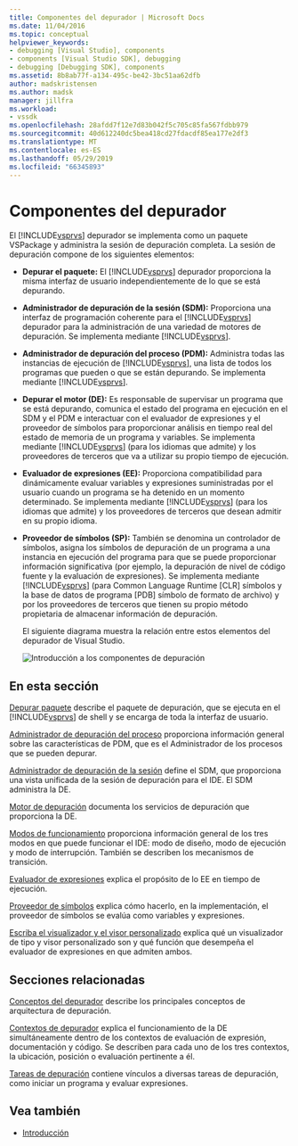 ```yaml
---
title: Componentes del depurador | Microsoft Docs
ms.date: 11/04/2016
ms.topic: conceptual
helpviewer_keywords:
- debugging [Visual Studio], components
- components [Visual Studio SDK], debugging
- debugging [Debugging SDK], components
ms.assetid: 8b8ab77f-a134-495c-be42-3bc51aa62dfb
author: madskristensen
ms.author: madsk
manager: jillfra
ms.workload:
- vssdk
ms.openlocfilehash: 28afdd7f12e7d83b042f5c705c85fa567fdbb979
ms.sourcegitcommit: 40d612240dc5bea418cd27fdacdf85ea177e2df3
ms.translationtype: MT
ms.contentlocale: es-ES
ms.lasthandoff: 05/29/2019
ms.locfileid: "66345893"
---
```

# <a name="debugger-components"></a>Componentes del depurador
El [!INCLUDE[vsprvs](../../code-quality/includes/vsprvs_md.md)] depurador se implementa como un paquete VSPackage y administra la sesión de depuración completa. La sesión de depuración compone de los siguientes elementos:

- **Depurar el paquete:** El [!INCLUDE[vsprvs](../../code-quality/includes/vsprvs_md.md)] depurador proporciona la misma interfaz de usuario independientemente de lo que se está depurando.

- **Administrador de depuración de la sesión (SDM):** Proporciona una interfaz de programación coherente para el [!INCLUDE[vsprvs](../../code-quality/includes/vsprvs_md.md)] depurador para la administración de una variedad de motores de depuración. Se implementa mediante [!INCLUDE[vsprvs](../../code-quality/includes/vsprvs_md.md)].

- **Administrador de depuración del proceso (PDM):** Administra todas las instancias de ejecución de [!INCLUDE[vsprvs](../../code-quality/includes/vsprvs_md.md)], una lista de todos los programas que pueden o que se están depurando. Se implementa mediante [!INCLUDE[vsprvs](../../code-quality/includes/vsprvs_md.md)].

- **Depurar el motor (DE):** Es responsable de supervisar un programa que se está depurando, comunica el estado del programa en ejecución en el SDM y el PDM e interactuar con el evaluador de expresiones y el proveedor de símbolos para proporcionar análisis en tiempo real del estado de memoria de un programa y variables. Se implementa mediante [!INCLUDE[vsprvs](../../code-quality/includes/vsprvs_md.md)] (para los idiomas que admite) y los proveedores de terceros que va a utilizar su propio tiempo de ejecución.

- **Evaluador de expresiones (EE):** Proporciona compatibilidad para dinámicamente evaluar variables y expresiones suministradas por el usuario cuando un programa se ha detenido en un momento determinado. Se implementa mediante [!INCLUDE[vsprvs](../../code-quality/includes/vsprvs_md.md)] (para los idiomas que admite) y los proveedores de terceros que desean admitir en su propio idioma.

- **Proveedor de símbolos (SP):** También se denomina un controlador de símbolos, asigna los símbolos de depuración de un programa a una instancia en ejecución del programa para que se puede proporcionar información significativa (por ejemplo, la depuración de nivel de código fuente y la evaluación de expresiones). Se implementa mediante [!INCLUDE[vsprvs](../../code-quality/includes/vsprvs_md.md)] (para Common Language Runtime [CLR] símbolos y la base de datos de programa [PDB] símbolo de formato de archivo) y por los proveedores de terceros que tienen su propio método propietaria de almacenar información de depuración.

  El siguiente diagrama muestra la relación entre estos elementos del depurador de Visual Studio.

  ![Introducción a los componentes de depuración](../../extensibility/debugger/media/dbugcompovrview.gif "DBugCompOvrview")

## <a name="in-this-section"></a>En esta sección
 [Depurar paquete](../../extensibility/debugger/debug-package.md) describe el paquete de depuración, que se ejecuta en el [!INCLUDE[vsprvs](../../code-quality/includes/vsprvs_md.md)] de shell y se encarga de toda la interfaz de usuario.

 [Administrador de depuración del proceso](../../extensibility/debugger/process-debug-manager.md) proporciona información general sobre las características de PDM, que es el Administrador de los procesos que se pueden depurar.

 [Administrador de depuración de la sesión](../../extensibility/debugger/session-debug-manager.md) define el SDM, que proporciona una vista unificada de la sesión de depuración para el IDE. El SDM administra la DE.

 [Motor de depuración](../../extensibility/debugger/debug-engine.md) documenta los servicios de depuración que proporciona la DE.

 [Modos de funcionamiento](../../extensibility/debugger/operational-modes.md) proporciona información general de los tres modos en que puede funcionar el IDE: modo de diseño, modo de ejecución y modo de interrupción. También se describen los mecanismos de transición.

 [Evaluador de expresiones](../../extensibility/debugger/expression-evaluator.md) explica el propósito de lo EE en tiempo de ejecución.

 [Proveedor de símbolos](../../extensibility/debugger/symbol-provider.md) explica cómo hacerlo, en la implementación, el proveedor de símbolos se evalúa como variables y expresiones.

 [Escriba el visualizador y el visor personalizado](../../extensibility/debugger/type-visualizer-and-custom-viewer.md) explica qué un visualizador de tipo y visor personalizado son y qué función que desempeña el evaluador de expresiones en que admiten ambos.

## <a name="related-sections"></a>Secciones relacionadas
 [Conceptos del depurador](../../extensibility/debugger/debugger-concepts.md) describe los principales conceptos de arquitectura de depuración.

 [Contextos de depurador](../../extensibility/debugger/debugger-contexts.md) explica el funcionamiento de la DE simultáneamente dentro de los contextos de evaluación de expresión, documentación y código. Se describen para cada uno de los tres contextos, la ubicación, posición o evaluación pertinente a él.

 [Tareas de depuración](../../extensibility/debugger/debugging-tasks.md) contiene vínculos a diversas tareas de depuración, como iniciar un programa y evaluar expresiones.

## <a name="see-also"></a>Vea también
- [Introducción](../../extensibility/debugger/getting-started-with-debugger-extensibility.md)